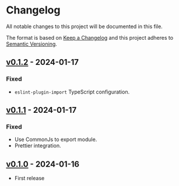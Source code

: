 # Changelog

All notable changes to this project will be documented in this file.

The format is based on [Keep a Changelog](http://keepachangelog.com/en/1.0.0/)
and this project adheres to [Semantic Versioning](http://semver.org/spec/v2.0.0.html).

## [v0.1.2] - 2024-01-17

### Fixed

- `eslint-plugin-import` TypeScript configuration.

## [v0.1.1] - 2024-01-17

### Fixed

- Use CommonJs to export module.
- Prettier integration.

## [v0.1.0] - 2024-01-16

- First release

[v0.1.2]: https://www.npmjs.com/package/@dipcode/dj-plugins/v/0.1.2
[v0.1.1]: https://www.npmjs.com/package/@dipcode/dj-plugins/v/0.1.1
[v0.1.0]: https://www.npmjs.com/package/@dipcode/dj-plugins/v/0.1.0
